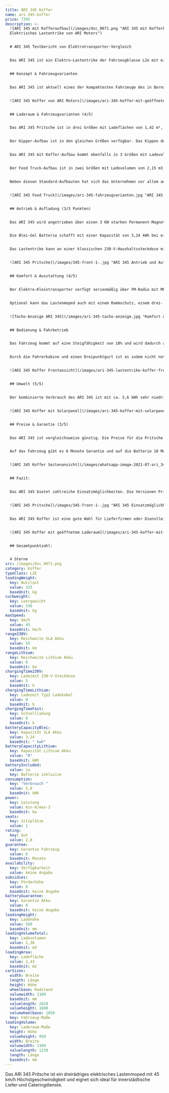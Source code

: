 ```yaml
---
title: ARI 345 Koffer
name: ari-345-koffer
price: 7395
description: >-
  ![ARI 345 mit Kofferaufbau](/images/dsc_0071.png "ARI 345 mit Kofferbau -
  Elektrisches Lastentrike von ARI Motors")


  # ARI 345 Testbericht von Elektrotransporter-Vergleich


  Das ARI 345 ist ein Elektro-Lastentrike der Fahrzeugklasse L2e mit einer Höchstgeschwindigkeit von 45 km/h und einer maximalen Nutzlast von 325 Kilogramm.


  ## Konzept & Fahrzeugvarianten


  Das ARI 345 ist aktuell eines der kompaktesten Fahrzeuge des in Borna ansässigen Unternehmens ARI Motors. Das Lastenmoped ist in den Aufbau-Varianten Pritsche, Koffer, Kipper und Food Truck verfügbar. Das ARI 345 bietet Platz für eine Person. Durch seine kompakten Außenmaße ist das Lastenmoped vor allem für kurze Wege sowie den innerstädtischen Einsatz geeignet. 


  ![ARI 345 Koffer von ARI Motors](/images/ari-345-koffer-mit-geöffneter-seitenklappe-und-solarpanel.jpg "ARI 345 - Elektrisches Lastentrike mit Koffer-Aufbau und Solarpanel von ARI Motors")


  ## Laderaum & Fahrzeugvarianten (4/5)


  Das ARI 345 Pritsche ist in drei Größen mit Ladeflächen von 1,42 m², 1,53 m² und 1,79 m² verfügbar. Die Höhe der Ladebordwand liegt bei 25 cm. Die Ladekantenhöhe bei allen Aufbauten beträgt 56cm. 


  Der Kipper-Aufbau ist in den gleichen Größen verfügbar. Das Kippen der Ladefläche kann mechanisch-hydraulisch oder elektrisch-hydraulisch erfolgen. Für die Sicherung der Ladung sind zudem Verzurr-Ösen sowie eine stabile Plane für das Pritschen-Modell verfügbar. Ebenso lässt sich die Ladefläche durch einen drei- oder vierteiligen Laubgitter-Aufbau ergänzen. 


  Das ARI 345 mit Koffer-Aufbau kommt ebenfalls in 3 Größen mit Ladevolumen von 1,36 m3, 1,46 m3 und 1,90 m3. Die Höhe des Koffers variiert dabei zwischen 95 cm (Standard- und L-Version) und 110 cm (XL-Version).  


  Der Food Truck-Aufbau ist in zwei Größen mit Ladevolumen von 2,15 m3 und 2,42 m3 erhältlich. Die maximalen Aufbau-Maße liegen bei 1,49 x 1,30 x 1,25 m. Neben einer großzügigen Arbeitsfläche und weiteren ausziehbaren Arbeitsplatten bietet dieser eine Menge Stauraum im unteren Teil des Aufbaus. 


  Neben diesen Standard-Aufbauten hat sich das Unternehmen vor allem auf individuelle Kundenlösungen spezialisiert. So sind auch Sonderanfertigungen möglich. Potentiellen Einsatzfeldern sind keine Grenzen gesetzt. 


  ![ARI 345 Food Truck](/images/ari-345-fahrzeugvarianten.jpg "ARI 345 Food Truck - Elektrisches Lastenmoped mit Gastro-Aufbau von ARI Motors")


  ## Antrieb & Aufladung (3/5 Punkten)


  Das ARI 345 wird angetrieben über einen 3 KW starken Permanent-Magnet-Synchron-Motor am Heck des Fahrzeugs. Das Automatik-Getriebe bietet auch Fahrern mit wenig Moped-Erfahrung eine einfache Bedienung.


  Die Blei-Gel Batterie schafft mit einer Kapazität von 3,24 kWh bei einfacher Ausführung eine Reichweite von 55 km oder 100 km bei zweifacher Ausführung (bei 40 Km/h). Optional ist das Fahrzeug auch mit einem LiFePO4-Akku-Paket für 100 km Reichweite und 50 kg mehr Nutzlast erhältlich. Die Kosten des zusätzlichen LiFePO4-Akkus liegen bei 2200 €.


  Das Lastentrike kann an einer klassischen 230-V-Haushaltssteckdose mit 16Ah Sicherung in 5-6 Stunden vollständig geladen werden. Eine extra Wallbox ist nicht nötig. 


  ![ARI 345 Pritsche](/images/345-front-1-.jpg "ARI 345 Antrieb und Aufladung")


  ## Komfort & Ausstattung (4/5)


  Der Elektro-Kleintransporter verfügt serienmäßig über FM-Radio mit MP3, Bluetooth und Rückfahrkamera sowie eine LCD-Batterie-Kapazitätsanzeige und Tachometer. Ebenso ist ein USB-Anschluss ins Cockpit integriert, über welchen beispielsweise ein Smartphone geladen werden kann. 


  Optional kann das Lastenmoped auch mit einem Rammschutz, einem drei- oder vierteiligen Laubgitter oder einem Leiterträger ausgerüstet werden. Weitere erhältliche Ausstattungsoptionen sind ein Satz Winterreifen und eine orangefarbene Rundumleuchte. Auch eine orangefarbene Folierung mit rot-weißer Bestreifung für den Baustellenbereich ist erhältlich. 


  ![Tacho-Anzeige ARI 345](/images/ari-345-tacho-anzeige.jpg "Komfort und Ausstattung ARI 345")


  ## Bedienung & Fahrbetrieb 


  Das Fahrzeug kommt auf eine Steigfähigkeit von 18% und wird dadurch auch im bergigen Gelände keine Probleme bekommen. Gebremst wird das Lasten-Trike über 3 hydraulische Scheibenbremsen. Durch den Heckantrieb liegt das Gewicht im hinteren Bereich des Fahrzeuges. So wird vor allem mit Beladung ein optimaler Fahrkomfort ermöglicht. Gefedert wird das Fahrzeug vorne über eine Federgabel mit Stoßdämpfern und hinten über Blattfedern. So lässt sich mit dem ARI 345 auch in unwegsamen Gelände arbeiten.


  Durch die Fahrerkabine und einen Dreipunktgurt ist es zudem nicht notwendig, während der Fahrt einen Helm zu tragen.  


  ![ARI 345 Koffer Frontansicht](/images/ari-345-lastentrike-koffer-front.jpg "ARI 345 Bedienung und Fahrbetrieb")


  ## Umwelt (5/5)


  Der kombinierte Verbrauch des ARI 345 ist mit ca. 5,6 kWh sehr niedrig. Durch ein zusätzliches Solarpanel, welches für rund 30 Kilometer mehr Reichweite sorgt, ist das Fahrzeug noch sparsamer. Bei angenommenen 30 Cent pro Kilowattstunde kosten 100 km Fahrstrecke 1,68 €. 


  ![ARI 345 Koffer mit Solarpanel](/images/ari-345-koffer-mit-solarpanel-nahansicht.jpg "ARI 345 Umwelt")


  ## Preise & Garantie (3/5)


  Das ARI 345 ist vergleichsweise günstig. Die Preise für die Pritsche starten bei 6.995 €. Der Koffer ist ab 7.395€  und der Food Truck ab 12.725 € erhältlich. 


  Auf das Fahrzeug gibt es 6 Monate Garantie und auf die Batterie 18 Monate Gewährleistung.


  ![ARI 345 Koffer Seitenansicht](/images/whatsapp-image-2021-07-ari_345-koffer.jpeg "ARI 345 Preise und Garantie")


  ## Fazit:


  Das ARI 345 bietet zahlreiche Einsatzmöglichkeiten. Die Versionen Pritsche und Kipper eignen sich beispielsweise für Kommunen, Landschaftsbau- oder Handwerksbetriebe. 


  ![ARI 345 Pritsche](/images/345-front-1-.jpg "ARI 345 Einsatzmöglichkeiten bei Lieferfirmen und Dienstleistern")


  Das ARI 345 Koffer ist eine gute Wahl für Lieferfirmen oder Dienstleister. Mit dem neusten Food Truck-Aufbau finden sich zudem auch zahlreiche Einsatzmöglichkeiten im gastronomischen Bereich. Die Anschaffungskosten des Fahrzeugs sind dabei vergleichsweise niedrig.


  ![ARI 345 Koffer mit geöffnetem Laderaum](/images/ari-345-koffer-mit-geöffnetem-laderaum.jpg "ARI 345 Einsatzmöglichkeiten bei Lieferdiensten und in der Gastronomie")


  ## Gesamtpunktzahl:


  4 Sterne
src: /images/dsc_0071.png
category: Koffer
typeClass: L2E
loadingWeight:
  key: Nutzlast
  value: 325
  baseUnit: kg
curbweight:
  key: Leergewicht
  value: 336
  baseUnit: kg
maxSpeed:
  key: km/h
  value: 45
  baseUnit: km/h
range230V:
  key: Reichweite SLA Akku
  value: 55
  baseUnit: km
rangeLithium:
  key: Reichweite Lithium Akku
  value: 0
  baseUnit: km
chargingTime230V:
  key: Ladezeit 230-V-Steckdose
  value: 5
  baseUnit: h
chargingTimeLithium:
  key: Ladezeit Typ2 Ladekabel
  value: 0
  baseUnit: h
chargingTimeFast:
  key: Schnellladung
  value: 0
  baseUnit: h
batteryCapacityBlei:
  key: Kapazität SLA Akku
  value: 3,24
  baseUnit: " kwh"
batteryCapacityLithium:
  key: Kapazität Lithium Akku
  value: "0"
  baseUnit: kWh
batteryIncluded:
  value: ja
  key: Batterie inklusive
consumption:
  key: "Verbrauch "
  value: 5,6
  baseUnit: kWh
power:
  key: Leistung
  value: min-0/max-3
  baseUnit: kw
seats:
  key: Sitzplätze
  value: 1
rating:
  key: Gut
  value: 2,0
guarantee:
  key: Garantie Fahrzeug
  value: 6
  baseUnit: Monate
availability:
  key: Verfügbarkeit
  value: keine Angabe
subsidies:
  key: Förderhöhe
  value: 0
  baseUnit: keine Angabe
batteryGuarantee:
  key: Garantie Akku
  value: 0
  baseUnit: keine Angabe
loadingHeight:
  key: Ladehöhe
  value: 560
  baseUnit: mm
loadingVolumeTotal:
  key: Ladevolumen
  value: 1,36
  baseUnit: m3
loadingArea:
  key: Ladefläche
  value: 1,43
  baseUnit: m2
carSizes:
  width: Breite
  length: Länge
  height: Höhe
  wheelbase: Radstand
  valuewidth: 1160
  baseUnit: mm
  valuelength: 2820
  valueheight: 1600
  valuewheelbase: 1850
  key: Fahrzeug-Maße
loadingVolume:
  key: Laderaum-Maße
  height: Höhe
  valueheight: 950
  width: Breite
  valuewidth: 1160
  valuelength: 1230
  length: Länge
  baseUnit: mm
---
```

Das ARI 345 Pritsche ist ein dreirädriges elektrisches Lastenmoped mit 45 km/h Höchstgeschwindigkeit und eignet sich ideal für innerstädtische Liefer-und Cateringdienste.